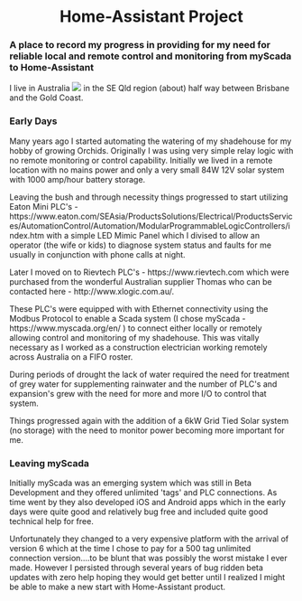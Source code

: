 <h1 align="center"> Home-Assistant Project</h1>
<h3 align="left">A place to record my progress in providing for my need for reliable local and remote control and monitoring from myScada to Home-Assistant</h3>
<p align="left">
  I live in Australia <img src="https://github.com/oxguy3/flags/blob/master/mini/au.png"/> in the SE Qld region (about) half way between Brisbane and the Gold Coast. </p>
<h3 align="left">Early Days</h3>  
<p align="left">Many years ago I started automating the watering of my shadehouse for my hobby of growing Orchids. Originally I was using very simple relay logic with no remote monitoring or control capability. Initially we lived in a remote location with no mains power and only a very small 84W 12V solar system with 1000 amp/hour battery storage.</p>
<p align="left">Leaving the bush and through necessity things progressed to start utilizing Eaton Mini PLC's - https://www.eaton.com/SEAsia/ProductsSolutions/Electrical/ProductsServices/AutomationControl/Automation/ModularProgrammableLogicControllers/index.htm with a simple LED Mimic Panel which I divised to allow an operator (the wife or kids) to diagnose system status and faults for me usually in conjunction with phone calls at night.</p> 
<p align="left">Later I moved on to Rievtech PLC's - https://www.rievtech.com which were purchased from the wonderful Australian supplier Thomas who can be contacted here - http://www.xlogic.com.au/.</p> 
<p align="left">These PLC's were equipped with with Ethernet connectivity using the Modbus Protocol to enable a Scada system (I chose myScada - https://www.myscada.org/en/ ) to connect either locally or remotely allowing control and monitoring of my shadehouse. This was vitally necessary as I worked as a construction electrician working remotely across Australia on a FIFO roster.</p>
<p align="left">During periods of drought the lack of water required the need for treatment of grey water for supplementing rainwater and the number of PLC's and expansion's grew with the need for more and more I/O to control that system.</p> 
<p align="left">Things progressed again with the addition of a 6kW Grid Tied Solar system (no storage) with the need to monitor power becoming more important for me.</p>
<h3 align="left">Leaving myScada</h3>
<p align="left">Initially myScada was an emerging system which was still in Beta Development and they offered unlimited 'tags' and PLC connections. As time went by they also developed iOS and Android apps which in the early days were quite good and relatively bug free and included quite good technical help for free.</p>
<p align="left">Unfortunately they changed to a very expensive platform with the arrival of version 6 which at the time I chose to pay for a 500 tag unlimited connection version....to be blunt that was possibly the worst mistake I ever made. However I persisted through several years of bug ridden beta updates with zero help hoping they would get better until I realized I might be able to make a new start with Home-Assistant product.</p> 
